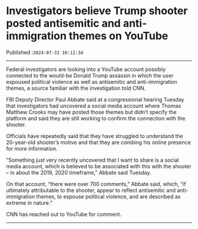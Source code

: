 # Investigators believe Trump shooter posted antisemitic and anti-immigration themes on YouTube

Published :`2024-07-31 10:12:34`

---

Federal investigators are looking into a YouTube account possibly connected to the would-be Donald Trump assassin in which the user espoused political violence as well as antisemitic and anti-immigration themes, a source familiar with the investigation told CNN.

FBI Deputy Director Paul Abbate said at a congressional hearing Tuesday that investigators had uncovered a social media account where Thomas Matthew Crooks may have posted those themes but didn’t specify the platform and said they are still working to confirm the connection with the shooter.

Officials have repeatedly said that they have struggled to understand the 20-year-old shooter’s motive and that they are combing his online presence for more information.

“Something just very recently uncovered that I want to share is a social media account, which is believed to be associated with this with the shooter – in about the 2019, 2020 timeframe,” Abbate said Tuesday.

On that account, “there were over 700 comments,” Abbate said, which, “if ultimately attributable to the shooter, appear to reflect antisemitic and anti-immigration themes, to espouse political violence, and are described as extreme in nature.”

CNN has reached out to YouTube for comment.

---

